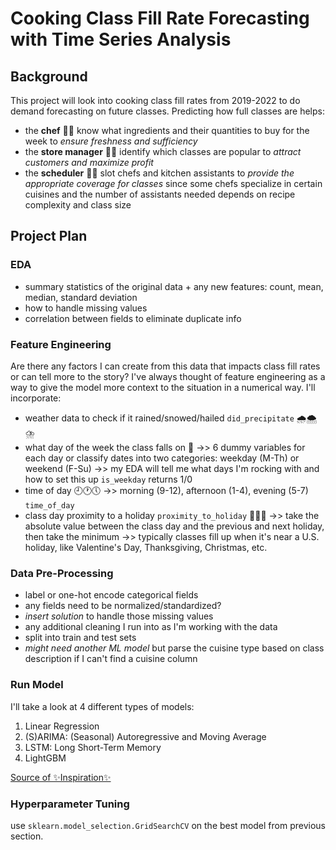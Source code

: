 # Cooking Class Fill Rate Forecasting with Time Series Analysis
## Background
This project will look into cooking class fill rates from 2019-2022 to do demand forecasting on future classes. Predicting how full classes are helps:
* the **chef** 👩‍🍳 know what ingredients and their quantities to buy for the week to *ensure freshness and sufficiency*
* the **store manager** 👩‍🏫 identify which classes are popular to *attract customers and maximize profit*
* the **scheduler** 👨‍💻 slot chefs and kitchen assistants to *provide the appropriate coverage for classes* since some chefs specialize in certain cuisines and the number of assistants needed depends on recipe complexity and class size

## Project Plan
### EDA
* summary statistics of the original data + any new features: count, mean, median, standard deviation
* how to handle missing values
* correlation between fields to eliminate duplicate info
   
### Feature Engineering
Are there any factors I can create from this data that impacts class fill rates or can tell more to the story? I've always thought of feature engineering as a way to give the model more context to the situation in a numerical way. I'll incorporate:
   * weather data to check if it rained/snowed/hailed `did_precipitate` 🌧️🌨️⛈️
   * what day of the week the class falls on 📅 ->> 6 dummy variables for each day or classify dates into two categories: weekday (M-Th) or weekend (F-Su) ->> my EDA will tell me what days I'm rocking with and how to set this up `is_weekday` returns 1/0
   * time of day 🕘🕐🕔 ->> morning (9-12), afternoon (1-4), evening (5-7) `time_of_day`
   * class day proximity to a holiday `proximity_to_holiday` 💌🦃🎅 ->> take the absolute value between the class day and the previous and next holiday, then take the minimum ->> typically classes fill up when it's near a U.S. holiday, like Valentine's Day, Thanksgiving, Christmas, etc.
  
### Data Pre-Processing
* label or one-hot encode categorical fields
* any fields need to be normalized/standardized?
* *insert solution* to handle those missing values
* any additional cleaning I run into as I'm working with the data
* split into train and test sets
* *might need another ML model* but parse the cuisine type based on class description if I can't find a cuisine column

### Run Model
I'll take a look at 4 different types of models:
1. Linear Regression
2. (S)ARIMA: (Seasonal) Autoregressive and Moving Average
3. LSTM: Long Short-Term Memory
4. LightGBM

[Source of ✨Inspiration✨](https://dataconomy.com/2022/11/25/time-series-forecasting-machine-learning/)

### Hyperparameter Tuning
use `sklearn.model_selection.GridSearchCV` on the best model from previous section.





